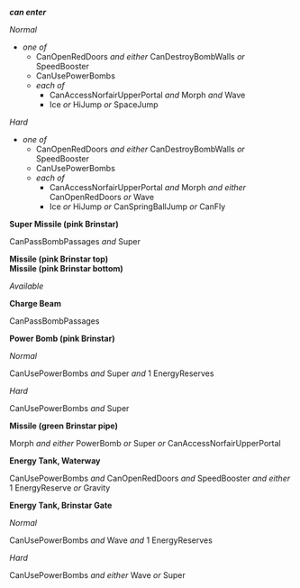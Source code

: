 ﻿***can enter***

*Normal*

- *one of*
  - CanOpenRedDoors *and either* CanDestroyBombWalls *or* SpeedBooster
  - CanUsePowerBombs
  - *each of*
    - CanAccessNorfairUpperPortal *and* Morph *and* Wave
    - Ice *or* HiJump *or* SpaceJump

*Hard*

- *one of*
  - CanOpenRedDoors *and either* CanDestroyBombWalls *or* SpeedBooster
  - CanUsePowerBombs
  - *each of*
    - CanAccessNorfairUpperPortal *and* Morph *and either* CanOpenRedDoors *or* Wave
    - Ice *or* HiJump *or* CanSpringBallJump *or* CanFly

**Super Missile (pink Brinstar)**

CanPassBombPassages *and* Super

**Missile (pink Brinstar top)**  
**Missile (pink Brinstar bottom)**

*Available*

**Charge Beam**

CanPassBombPassages

**Power Bomb (pink Brinstar)**

*Normal*

CanUsePowerBombs *and* Super *and* 1 EnergyReserves

*Hard*

CanUsePowerBombs *and* Super

**Missile (green Brinstar pipe)**

Morph *and either* PowerBomb *or* Super *or* CanAccessNorfairUpperPortal

**Energy Tank, Waterway**

CanUsePowerBombs *and* CanOpenRedDoors *and* SpeedBooster *and either* 1 EnergyReserve *or* Gravity

**Energy Tank, Brinstar Gate**

*Normal*

CanUsePowerBombs *and* Wave *and* 1 EnergyReserves

*Hard*

CanUsePowerBombs *and either* Wave *or* Super
